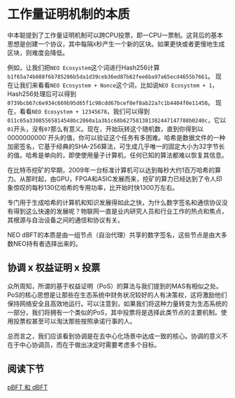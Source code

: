 # 工作量证明机制的本质

中本聪提到了工作量证明机制可以跨CPU投票，即一CPU一票制。这背后的基本思想是创建一个协议，其中每隔`X`秒产生一个新的区块。如果更快或者更慢地生成区块，则难度会降低。

例如，让我们把`NEO Ecosystem`这个词进行Hash256计算 `b1f65a74b608f6b785286b5da1d39ceb36ed87b62fee6ba97a65ecd4655b7661`。
现在让我们来看看`NEO Ecosystem + Nonce`这个词，比如说`NEO Ecosystem + 1`，Hash256处理后可以得到 `0739bcb67c6e934c669b95d65f1c98cdd67bcef0ef8ab22a7c1b4404f0e11450`。
现在，看看`NEO Ecosystem + 12345678`，我们可以得到`011c65a33085565814548bc2860a1a3b1c68b627581381382447147788b0240c`，它以`01`开头，没有`07`那么有意义。现在，开始玩转这个随机数，直到你得到以0000000000`开头的值，你可以验证这个任务有多困难。哈希是数据文件的一种加密签名，它基于经典的SHA-256算法，可生成几乎唯一的固定大小为32字节长的值。哈希是单向的，即使使用量子计算机，任何已知的算法都难以恢复其信息。

在比特币挖矿的早期，2009年一台标准计算机可以达到每秒大约1百万哈希的算力。从那时起，由GPU，FPGA和ASIC发展而来，挖矿的算力已经达到了令人印象惊叹的每秒130亿哈希的专用功率，比开始时快1300万左右。

专门用于生成哈希的计算机和知识发展得如此之快，为什么数字签名和通信协议没有得到这么快速的发展呢？物联网一直是业内研究人员和行业工作的热点和焦点，其根源与自治设备之间的通信和协议有关。

NEO dBFT的本质是由一组节点（自治代理）共享的数字签名，这些节点是由大多数NEO持有者选择出来的。

## 协调 x 权益证明 x 投票

众所周知，所谓的基于权益证明（PoS）的算法与我们提到的MAS有相似之处。PoS的核心思想是让那些在生态系统中财务状况较好的人有决策权，这将激励他们保持网络安全且高效地运行。可以注意到，如果我们将这种力量转变为生态系统的一部分，我们将拥有一个类似的PoS，其中投票将是选择此类节点的主要机制。使用投票权甚至可以淘汰那些按照承诺行事的人。

总而言之，我们应该看到协调是在去中心化场景中达成一致的核心。协调的意义不在于中心协调员，而在于做出决定时需要考虑多个目标。

## 阅读下节

[pBFT 和 dBFT](3-PBFT_and_DBFT.md)

